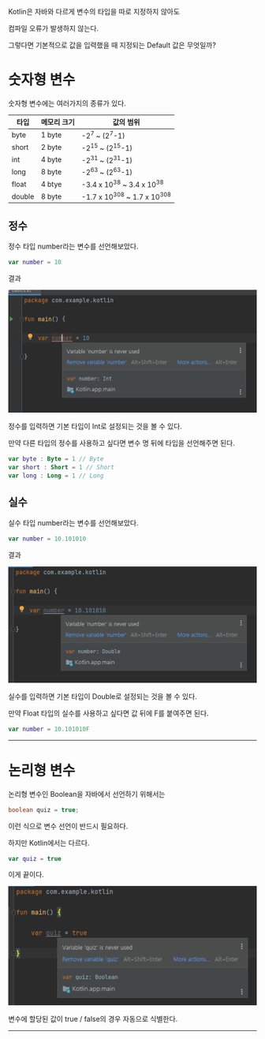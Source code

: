 
Kotlin은 자바와 다르게 변수의 타입을 따로 지정하지 않아도

컴파일 오류가 발생하지 않는다.

그렇다면 기본적으로 값을 입력했을 때 지정되는 Default 값은 무엇일까?

# 숫자형 변수

숫자형 변수에는 여러가지의 종류가 있다.

|타입|메모리 크기|값의 범위|
|-----|-----|-----|
|byte|1 byte|-2<sup>7</sup> ~ (2<sup>7</sup>-1)|
|short|2 byte|-2<sup>15</sup> ~ (2<sup>15</sup>-1)|
|int|4 byte|-2<sup>31</sup> ~ (2<sup>31</sup>-1)|
|long|8 byte|-2<sup>63</sup> ~ (2<sup>63</sup>-1)|
|float|4 btye|-3.4 x 10<sup>38</sup> ~ 3.4 x 10<sup>38</sup>|
|double|8 byte|-1.7 x 10<sup>308</sup> ~ 1.7 x 10<sup>308</sup>|

## 정수

정수 타입 number라는 변수를 선언해보았다.

```kotlin
var number = 10
```

결과

![varint](https://raw.githubusercontent.com/tlskals/img/main/Kotlin/varint.PNG)

정수를 입력하면 기본 타입이 Int로 설정되는 것을 볼 수 있다.

만약 다른 타입의 정수를 사용하고 싶다면 변수 명 뒤에 타입을 선언해주면 된다.

```kotlin
var byte : Byte = 1 // Byte  
var short : Short = 1 // Short  
var long : Long = 1 // Long
```

## 실수

실수 타입 number라는 변수를 선언해보았다.

```kotlin
var number = 10.101010
```

결과

![vardouble](https://raw.githubusercontent.com/tlskals/img/main/Kotlin/vardouble.PNG)

실수를 입력하면 기본 타입이 Double로 설정되는 것을 볼 수 있다.

만약 Float 타입의 실수를 사용하고 싶다면 값 뒤에 F를 붙여주면 된다.

```kotlin
var number = 10.101010F
```

-----

# 논리형 변수

논리형 변수인 Boolean을 자바에서 선언하기 위해서는

```java
boolean quiz = true;
```

이런 식으로 변수 선언이 반드시 필요하다.

하지만 Kotlin에서는 다르다.

```kotlin
var quiz = true
```

이게 끝이다.

![varboolean](https://raw.githubusercontent.com/tlskals/img/main/Kotlin/varboolean.PNG)

변수에 할당된 값이 true / false의 경우 자동으로 식별한다.

-----
